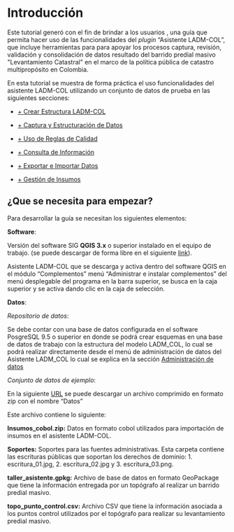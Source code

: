 # Introducción

Este tutorial generó con el fin de brindar a los usuarios , una guía que permita hacer uso de las funcionalidades del *plugin* “Asistente LADM-COL”, que incluye herramientas para  para apoyar los procesos captura, revisión, validación y consolidación de datos resultado del barrido predial masivo "Levantamiento Catastral" en el marco de la política pública de catastro multipropósito en Colombia.

En esta tutorial se muestra de forma práctica el uso funcionalidades del asistente LADM-COL utilizando un conjunto de datos de prueba en las siguientes secciones:

- [+ Crear Estructura LADM-COL](crear_estructura_ladm_col.html)

- [+ Captura y Estructuración de Datos](crear_estructura_ladm_col.html)

- [+ Uso de Reglas de Calidad](reglas_de_calidad.html)

- [+ Consulta de Información](consulta_de_informacion.html)

- [+ Exportar e Importar Datos](exportar_importar_datos.html)

- [+ Gestión de Insumos](gestion_de_insumos.html)

## ¿Que se necesita para empezar?

Para desarrollar la guía se necesitan los siguientes elementos:

**Software**:

Versión del software SIG **QGIS 3.x** o superior instalado en el equipo de trabajo. (se puede descargar de forma libre en el siguiente [link](https://qgis.org/en/site/forusers/download.html)).

Asistente LADM-COL que se descarga y activa dentro del software QGIS en el módulo “Complementos” menú “Administrar e instalar complementos” del menú desplegable del programa en la barra superior, se busca en la caja superior y se activa dando clic en la caja de selección.

**Datos**:

*Repositorio de datos*:

 Se debe contar con una base de datos configurada en el software PosgreSQL 9.5 o superior en donde se podrá crear esquemas en una base de datos de trabajo con la estructura del modelo LADM_COL, lo cual se podrá realizar directamente desde el menú de administración de datos del Asistente LADM_COL lo cual se explica en la sección [Administración de datos](administracion_de_datos.html)

 *Conjunto de datos de ejemplo*: 

En la siguiente [URL](http://nas-swissphoto.quickconnect.to/d/f/620702901595062139) se puede descargar un archivo comprimido en formato zip con el nombre “Datos”

Este archivo contiene lo siguiente: 

**Insumos_cobol.zip:** Datos en formato cobol utilizados para importación de insumos en el asistente LADM-COL.

**Soportes:** Soportes para las fuentes administrativas. Esta carpeta contiene las escrituras públicas que soportan los derechos de dominio: 1. escritura_01.jpg, 2. escritura_02.jpg y 3. escritura_03.png.

**taller_asistente.gpkg:** Archivo de base de datos en formato GeoPackage que tiene la información entregada por un topógrafo al realizar un barrido predial masivo.

**topo_punto_control.csv:** Archivo CSV que tiene la información asociada a los puntos control utilizados por el topógrafo para realizar su levantamiento predial masivo.